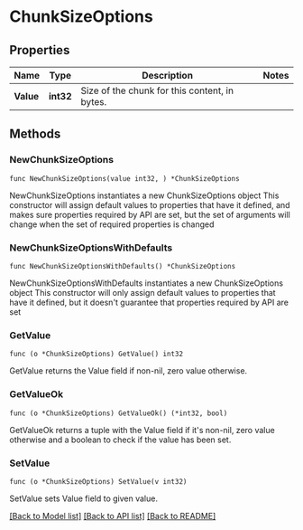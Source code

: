 # ChunkSizeOptions

## Properties

Name | Type | Description | Notes
------------ | ------------- | ------------- | -------------
**Value** | **int32** | Size of the chunk for this content, in bytes. | 

## Methods

### NewChunkSizeOptions

`func NewChunkSizeOptions(value int32, ) *ChunkSizeOptions`

NewChunkSizeOptions instantiates a new ChunkSizeOptions object
This constructor will assign default values to properties that have it defined,
and makes sure properties required by API are set, but the set of arguments
will change when the set of required properties is changed

### NewChunkSizeOptionsWithDefaults

`func NewChunkSizeOptionsWithDefaults() *ChunkSizeOptions`

NewChunkSizeOptionsWithDefaults instantiates a new ChunkSizeOptions object
This constructor will only assign default values to properties that have it defined,
but it doesn't guarantee that properties required by API are set

### GetValue

`func (o *ChunkSizeOptions) GetValue() int32`

GetValue returns the Value field if non-nil, zero value otherwise.

### GetValueOk

`func (o *ChunkSizeOptions) GetValueOk() (*int32, bool)`

GetValueOk returns a tuple with the Value field if it's non-nil, zero value otherwise
and a boolean to check if the value has been set.

### SetValue

`func (o *ChunkSizeOptions) SetValue(v int32)`

SetValue sets Value field to given value.



[[Back to Model list]](../README.md#documentation-for-models) [[Back to API list]](../README.md#documentation-for-api-endpoints) [[Back to README]](../README.md)


